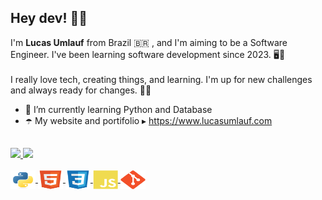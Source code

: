 ## Hey dev! 👋🏻

I'm **Lucas Umlauf** from Brazil 🇧🇷 , and I'm aiming to be a Software Engineer. I've been learning software development since 2023. 🖥️💜
<br><br>
I really love tech, creating things, and learning. I'm up for new challenges and always ready for changes. 🔮🔭

- 🍇 I’m currently learning Python and Database
- ☂️ My website and portifolio ▸ https://www.lucasumlauf.com

##

<div>
  <a href="https://github.com/lucasumlauf">
  <img height="180em" src="https://github-readme-stats-eight-theta.vercel.app/api?username=lucasumlauf&show_icons=true&theme=midnight-purple&include_all_commits=true&count_private=true"/>
  <img height="180em" src="https://github-readme-stats-eight-theta.vercel.app/api/top-langs/?username=lucasumlauf&layout=compact&langs_count=8&theme=midnight-purple"/>
<div>

<div style="display: inline_block"><br>
  <i class="devicon-html5-plain-wordmark"></i>
  <img align="center" alt="lucasumlauf-Python" height="30" width="40" src="https://raw.githubusercontent.com/devicons/devicon/master/icons/python/python-original.svg">
  <img align="center" alt="lucasumlauf-HTML" height="30" width="40" src="https://raw.githubusercontent.com/devicons/devicon/master/icons/html5/html5-original.svg">
  <img align="center" alt="lucasumlauf-CSS" height="30" width="40" src="https://raw.githubusercontent.com/devicons/devicon/master/icons/css3/css3-original.svg">
  <img align="center" alt="lucasumlauf-JS" height="30" width="40" src="https://raw.githubusercontent.com/devicons/devicon/master/icons/javascript/javascript-plain.svg">
  <img align="center" alt="lucasumlauf-Git" height="30" width="40" src="https://raw.githubusercontent.com/devicons/devicon/master/icons/git/git-original.svg">
</div>
